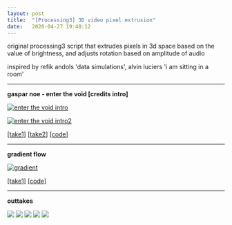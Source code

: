 ```yaml
---
layout: post
title:  "[Processing3] 3D video pixel extrusion"
date:   2020-04-27 19:48:12
---
```


original processing3 script that extrudes pixels in 3d space based on the value of brightness, and adjusts rotation based on amplitude of audio

inspired by refik andols 'data simulations', alvin luciers 'i am sitting in a room'

-----------------------------------------------------------

**gaspar noe - enter the void [credits intro]**

[![enter the void intro](https://media.giphy.com/media/JpGHpIUUAa9jqDMS0p/giphy.gif)](https://youtu.be/4Hbrjm1eXNI)

[![enter the void intro2](https://media.giphy.com/media/IytqYPbMfaNFR5IgPA/giphy.gif)](https://youtu.be/uEkA378JwH4)

[[take1]](https://youtu.be/4Hbrjm1eXNI) [[take2]](https://youtu.be/uEkA378JwH4) [[code]](https://github.com/spoisseroux/Processing3/blob/master/video_destroy/video_destroy.pde) 

-----------------------------------------------------------

**gradient flow**

[![gradient](https://media.giphy.com/media/q6gZGTTYLsmx5MakMp/giphy.gif)](https://youtu.be/ASYFPcH0Cew)

[[take1]](https://youtu.be/ASYFPcH0Cew) [[code]](https://github.com/spoisseroux/Processing3/blob/master/video_destroyNOSOUND/video_destroyNOSOUND.pde)

-----------------------------------------------------------

**outtakes**

<img src="https://media.giphy.com/media/jrze5RPRJURXr1ykXP/giphy.gif">

<img src="https://media.giphy.com/media/ZZeHypJ1Sjq3ehFNLc/giphy.gif">

<img src="https://i.imgur.com/6mG6uro.png">

<img src="https://i.imgur.com/fNyTLoe.png">

<img src="https://i.imgur.com/H53Zifc.png">

